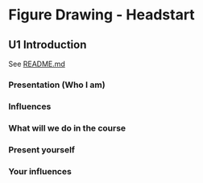 # Figure Drawing - Headstart

## U1 Introduction
See [README.md](./100/README.md)
### Presentation (Who I am)
### Influences
### What will we do in the course
### Present yourself
### Your influences
